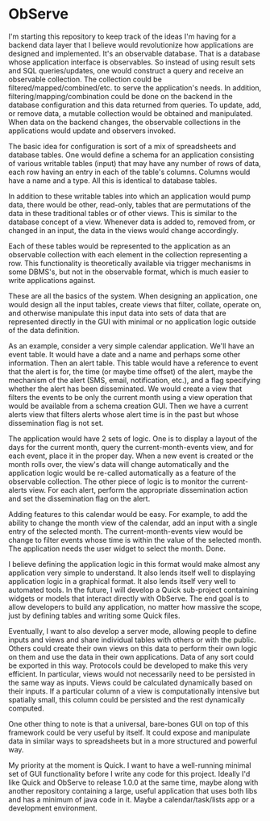 ObServe
====
I'm starting this repository to keep track of the ideas I'm having for a backend data layer that I believe would revolutionize how applications are designed and implemented.  It's an observable database.  That is a database whose application interface is observables.  So instead of using result sets and SQL queries/updates, one would construct a query and receive an observable collection.  The collection could be filtered/mapped/combined/etc. to serve the application's needs.  In addition, filtering/mapping/combination could be done on the backend in the database configuration and this data returned from queries.  To update, add, or remove data, a mutable collection would be obtained and manipulated.  When data on the backend changes, the observable collections in the applications would update and observers invoked.

The basic idea for configuration is sort of a mix of spreadsheets and database tables.  One would define a schema for an application consisting of various writable tables (input) that may have any number of rows of data, each row having an entry in each of the table's columns.  Columns would have a name and a type.  All this is identical to database tables.

In addition to these writable tables into which an application would pump data, there would be other, read-only, tables that are permutations of the data in these traditional tables or of other views.  This is similar to the database concept of a view.  Whenever data is added to, removed from, or changed in an input, the data in the views would change accordingly.

Each of these tables would be represented to the application as an observable collection with each element in the collection representing a row.  This functionality is theoretically available via trigger mechanisms in some DBMS's, but not in the observable format, which is much easier to write applications against.

These are all the basics of the system.  When designing an application, one would design all the input tables, create views that filter, collate, operate on, and otherwise manipulate this input data into sets of data that are represented directly in the GUI with minimal or no application logic outside of the data definition.

As an example, consider a very simple calendar application.  We'll have an event table.  It would have a date and a name and perhaps some other information.  Then an alert table.  This table would have a reference to event that the alert is for, the time (or maybe time offset) of the alert, maybe the mechanism of the alert (SMS, email, notification, etc.), and a flag specifying whether the alert has been disseminated.  We would create a view that filters the events to be only the current month using a view operation that would be available from a schema creation GUI.  Then we have a current alerts view that filters alerts whose alert time is in the past but whose dissemination flag is not set.

The application would have 2 sets of logic.  One is to display a layout of the days for the current month, query the current-month-events view, and for each event, place it in the proper day.  When a new event is created or the month rolls over, the view's data will change automatically and the application logic would be re-called automatically as a feature of the observable collection.  The other piece of logic is to monitor the current-alerts view.  For each alert, perform the appropriate dissemination action and set the dissemination flag on the alert.

Adding features to this calendar would be easy.  For example, to add the ability to change the month view of the calendar, add an input with a single entry of the selected month.  The current-month-events view would be change to filter events whose time is within the value of the selected month.  The application needs the user widget to select the month.  Done.

I believe defining the application logic in this format would make almost any application very simple to understand.  It also lends itself well to displaying application logic in a graphical format. It also lends itself very well to automated tools.  In the future, I will develop a Quick sub-project containing widgets or models that interact directly with ObServe.  The end goal is to allow developers to build any application, no matter how massive the scope, just by defining tables and writing some Quick files.

Eventually, I want to also develop a server mode, allowing people to define inputs and views and share individual tables with others or with the public.  Others could create their own views on this data to perform their own logic on them and use the data in their own applications.  Data of any sort could be exported in this way.  Protocols could be developed to make this very efficient.  In particular, views would not necessarily need to be persisted in the same way as inputs.  Views could be calculated dynamically based on their inputs.  If a particular column of a view is computationally intensive but spatially small, this column could be persisted and the rest dynamically computed.

One other thing to note is that a universal, bare-bones GUI on top of this framework could be very useful by itself.  It could expose and manipulate data in similar ways to spreadsheets but in a more structured and powerful way.

My priority at the moment is Quick.  I want to have a well-running minimal set of GUI functionality before I write any code for this project.  Ideally I'd like Quick and ObServe to release 1.0.0 at the same time, maybe along with another repository containing a large, useful application that uses both libs and has a minimum of java code in it.  Maybe a calendar/task/lists app or a development environment.
